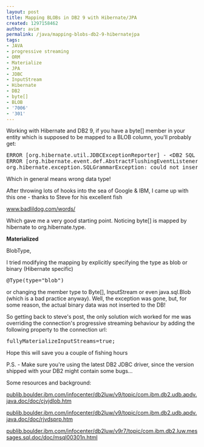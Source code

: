 ```yaml
---
layout: post
title: Mapping BLOBs in DB2 9 with Hibernate/JPA
created: 1297158462
author: avim
permalink: /java/mapping-blobs-db2-9-hibernatejpa
tags:
- JAVA
- progressive streaming
- ORM
- Materialize
- JPA
- JDBC
- InputStream
- Hibernate
- DB2
- byte[]
- BLOB
- '7006'
- '301'
---
```

<p>Working with Hibernate and DB2 9, if you have a byte[] member in your entity which is supposed to be mapped to a BLOB column, you'll probably get:</p>
<pre class="brush: java;" title="code">
ERROR [org.hibernate.util.JDBCExceptionReporter] - &lt;DB2 SQL Error: SQLCODE=-301, SQLSTATE=07006, SQLERRMC=2, DRIVER=3.61.75&gt;
ERROR [org.hibernate.event.def.AbstractFlushingEventListener] - &lt;Could not synchronize database state with session&gt;
org.hibernate.exception.SQLGrammarException: could not insert...
</pre>
<p>Which in general means wrong data type!</p>
<p>After throwing lots of hooks into the sea of Google &amp; IBM, I came up with this one - thanks to Steve for his excellent fish <img alt="" src="http://www.tikalk.com/sites/all/modules/fckeditor/fckeditor/editor/images/smiley/msn/regular_smile.gif" /></p>
<p><a href="http://www.badlildog.com/words/?p=60">www.badlildog.com/words/</a></p>
<p>Which gave me a very good starting point. Noticing byte[] is mapped by hibernate to org.hibernate.type.</p>
<p><strong>Materialized</strong></p>
<p>BlobType,</p>
<p>I tried modifying the mapping by explicitly specifying the type as blob or binary (Hibernate specific)</p>
<pre class="brush: java;" title="code">
@Type(type=&quot;blob&quot;)
</pre>
<p>or changing the member type to Byte[], InputStream or even java.sql.Blob (which is a bad practice anyway). Well, the exception was gone, but, for some reason, the actual binary data was not inserted to the DB!</p>
<p>So getting back to steve's post, the only solution wich worked for me was overriding the connection's progressive streaming behaviour by adding the following property to the connection url:</p>
<pre class="brush: java;" title="code">
fullyMaterializeInputStreams=true;</pre>
<p>Hope this will save you a couple of fishing hours <img alt="" src="http://www.tikalk.com/sites/all/modules/fckeditor/fckeditor/editor/images/smiley/msn/wink_smile.gif" /></p>
<p>P.S. - Make sure you're using the latest DB2 JDBC driver, since the version shipped with your DB2 might contain some bugs...</p>
<p>Some resources and background:</p>
<p><a href="http://publib.boulder.ibm.com/infocenter/db2luw/v9/topic/com.ibm.db2.udb.apdv.java.doc/doc/cjvjdlob.htm">publib.boulder.ibm.com/infocenter/db2luw/v9/topic/com.ibm.db2.udb.apdv.java.doc/doc/cjvjdlob.htm</a></p>
<p><a href="http://publib.boulder.ibm.com/infocenter/db2luw/v9/topic/com.ibm.db2.udb.apdv.java.doc/doc/rjvdsprp.htm">publib.boulder.ibm.com/infocenter/db2luw/v9/topic/com.ibm.db2.udb.apdv.java.doc/doc/rjvdsprp.htm</a></p>
<p><a href="http://publib.boulder.ibm.com/infocenter/db2luw/v9r7/topic/com.ibm.db2.luw.messages.sql.doc/doc/msql00301n.html">publib.boulder.ibm.com/infocenter/db2luw/v9r7/topic/com.ibm.db2.luw.messages.sql.doc/doc/msql00301n.html</a></p>
